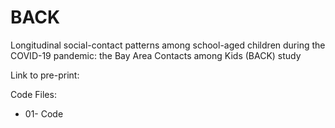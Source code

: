 # BACK
Longitudinal social-contact patterns among school-aged children during the COVID-19 pandemic: the Bay Area Contacts among Kids (BACK) study

Link to pre-print: 

Code Files: 
+ 01- Code
